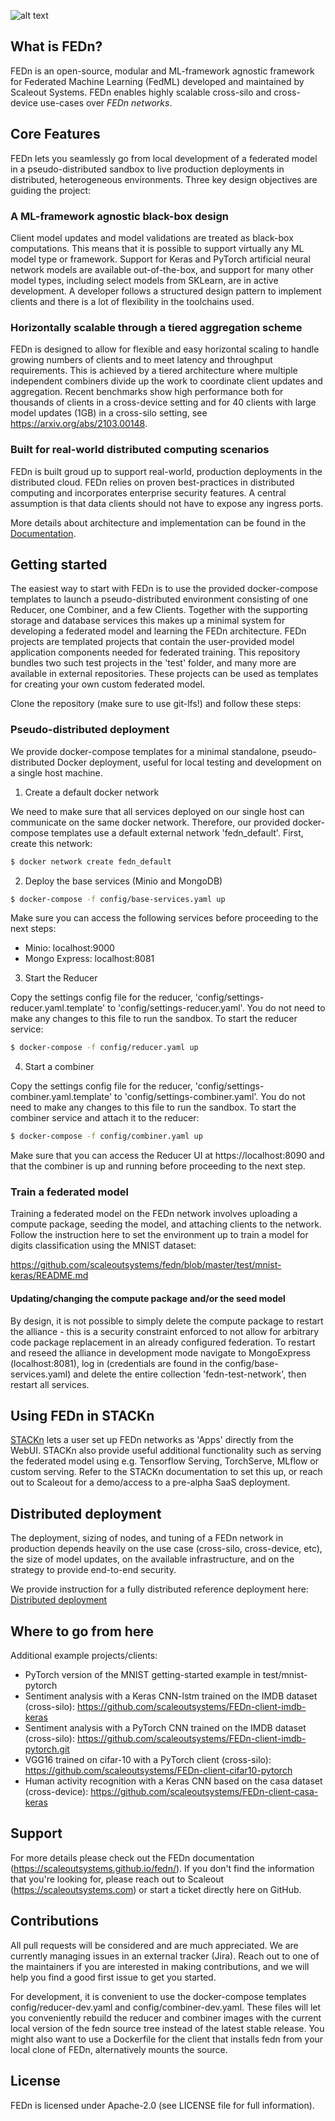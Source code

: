 ![alt text](https://thumb.tildacdn.com/tild6637-3937-4565-b861-386330386132/-/resize/560x/-/format/webp/FEDn_logo.png)
## What is FEDn?
FEDn is an open-source, modular and ML-framework agnostic framework for Federated Machine Learning (FedML) developed and maintained by Scaleout Systems. FEDn enables highly scalable cross-silo and cross-device use-cases over *FEDn networks*.   
  
## Core Features

FEDn lets you seamlessly go from local development of a federated model in a pseudo-distributed sandbox to live production deployments in distributed, heterogeneous environments. Three key design objectives are guiding the project: 

### A ML-framework agnostic black-box design
Client model updates and model validations are treated as black-box computations. This means that it is possible to support virtually any ML model type or framework. Support for Keras and PyTorch artificial neural network models are available out-of-the-box, and support for many other model types, including select models from SKLearn, are in active development. A developer follows a structured design pattern to implement clients and there is a lot of flexibility in the toolchains used.  

### Horizontally scalable through a tiered aggregation scheme 
FEDn is designed to allow for flexible and easy horizontal scaling to handle growing numbers of clients and to meet latency and throughput requirements. This is achieved by a tiered architecture where multiple independent combiners divide up the work to coordinate client updates and aggregation. Recent benchmarks show high performance both for thousands of clients in a cross-device setting and for 40 clients with large model updates (1GB) in a cross-silo setting, see https://arxiv.org/abs/2103.00148. 

### Built for real-world distributed computing scenarios 
FEDn is built groud up to support real-world, production deployments in the distributed cloud. FEDn relies on proven best-practices in distributed computing and incorporates enterprise security features. A central assumption is that data clients should not have to expose any ingress ports.  

More details about architecture and implementation can be found in the [Documentation](https://scaleoutsystems.github.io/fedn/#/architecture). 

## Getting started 

The easiest way to start with FEDn is to use the provided docker-compose templates to launch a pseudo-distributed environment consisting of one Reducer, one Combiner, and a few Clients. Together with the supporting storage and database services this makes up a minimal system for developing a federated model and learning the FEDn architecture. FEDn projects are templated projects that contain the user-provided model application components needed for federated training. This repository bundles two such test projects in the 'test' folder, and many more are available in external repositories. These projects can be used as templates for creating your own custom federated model. 

Clone the repository (make sure to use git-lfs!) and follow these steps:

### Pseudo-distributed deployment
We provide docker-compose templates for a minimal standalone, pseudo-distributed Docker deployment, useful for local testing and development on a single host machine. 

1. Create a default docker network  

We need to make sure that all services deployed on our single host can communicate on the same docker network. Therefore, our provided docker-compose templates use a default external network 'fedn_default'. First, create this network: 

````bash 
$ docker network create fedn_default
````

2. Deploy the base services (Minio and MongoDB)  

````bash 
$ docker-compose -f config/base-services.yaml up 
````

Make sure you can access the following services before proceeding to the next steps: 
 - Minio: localhost:9000
 - Mongo Express: localhost:8081
 
3. Start the Reducer  

Copy the settings config file for the reducer, 'config/settings-reducer.yaml.template' to 'config/settings-reducer.yaml'. You do not need to make any changes to this file to run the sandbox. To start the reducer service:

````bash 
$ docker-compose -f config/reducer.yaml up 
````

4. Start a combiner  

Copy the settings config file for the reducer, 'config/settings-combiner.yaml.template' to 'config/settings-combiner.yaml'. You do not need to make any changes to this file to run the sandbox. To start the combiner service and attach it to the reducer:

````bash 
$ docker-compose -f config/combiner.yaml up 
````

Make sure that you can access the Reducer UI at https://localhost:8090 and that the combiner is up and running before proceeding to the next step.

### Train a federated model
Training a federated model on the FEDn network involves uploading a compute package, seeding the model, and attaching clients to the network. Follow the instruction here to set the environment up to train a model for digits classification using the MNIST dataset: 

https://github.com/scaleoutsystems/fedn/blob/master/test/mnist-keras/README.md

#### Updating/changing the compute package and/or the seed model
By design, it is not possible to simply delete the compute package to restart the alliance -  this is a security constraint enforced to not allow for arbitrary code package replacement in an already configured federation. To restart and reseed the alliance in development mode navigate to MongoExpress (localhost:8081), log in (credentials are found in the config/base-services.yaml) and delete the entire collection 'fedn-test-network', then restart all services.

## Using FEDn in STACKn
[STACKn](https://github.com/scaleoutsystems/stackn) lets a user set up FEDn networks as 'Apps' directly from the WebUI. STACKn also provide useful additional functionality such as serving the federated model using e.g. Tensorflow Serving, TorchServe, MLflow or custom serving. Refer to the STACKn documentation to set this up, or reach out to Scaleout for a demo/access to a pre-alpha SaaS deployment.   

## Distributed deployment
The deployment, sizing of nodes, and tuning of a FEDn network in production depends heavily on the use case (cross-silo, cross-device, etc), the size of model updates, on the available infrastructure, and on the strategy to provide end-to-end security. 

We provide instruction for a fully distributed reference deployment here: [Distributed deployment](https://scaleoutsystems.github.io/fedn/#/deployment)     


## Where to go from here
Additional example projects/clients:

- PyTorch version of the MNIST getting-started example in test/mnist-pytorch
- Sentiment analysis with a Keras CNN-lstm trained on the IMDB dataset (cross-silo): https://github.com/scaleoutsystems/FEDn-client-imdb-keras 
- Sentiment analysis with a PyTorch CNN trained on the IMDB dataset (cross-silo): https://github.com/scaleoutsystems/FEDn-client-imdb-pytorch.git 
- VGG16 trained on cifar-10 with a PyTorch client (cross-silo): https://github.com/scaleoutsystems/FEDn-client-cifar10-pytorch 
- Human activity recognition with a Keras CNN based on the casa dataset (cross-device): https://github.com/scaleoutsystems/FEDn-client-casa-keras 
 
## Support
For more details please check out the FEDn documentation (https://scaleoutsystems.github.io/fedn/). If you don't find the information that you're looking for, please reach out to Scaleout (https://scaleoutsystems.com) or start a ticket directly here on GitHub.

## Contributions
All pull requests will be considered and are much appreciated. We are currently managing issues in an external tracker (Jira). Reach out to one of the maintainers if you are interested in making contributions, and we will help you find a good first issue to get you started. 

For development, it is convenient to use the docker-compose templates config/reducer-dev.yaml and config/combiner-dev.yaml. These files will let you conveniently rebuild the reducer and combiner images with the current local version of the fedn source tree instead of the latest stable release. You might also want to use a Dockerfile for the client that installs fedn from your local clone of FEDn, alternatively mounts the source. 

## License
FEDn is licensed under Apache-2.0 (see LICENSE file for full information).
